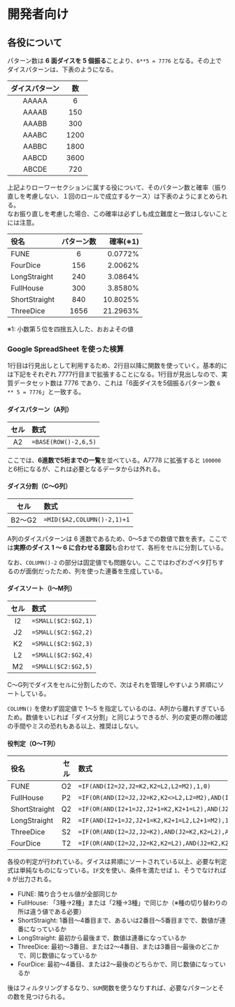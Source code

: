 # 開発者向け

## 各役について

パターン数は **6 面ダイスを 5 個振る**ことより、`6**5 = 7776` となる。その上でダイスパターンは、下表のようになる。

|ダイスパターン|数|
|:---:|:---:|
|AAAAA|6|
|AAAAB|150|
|AAABB|300|
|AAABC|1200|
|AABBC|1800|
|AABCD|3600|
|ABCDE|720|

上記よりローワーセクションに属する役について、そのパターン数と確率（振り直しを考慮しない、１回のロールで成立するケース）は下表のようにまとめられる。  
なお振り直しを考慮した場合、この確率は必ずしも成立難度と一致はしないことには注意。

|役名|パターン数|確率(※1)|
|:---|:---:|---:|
|FUNE|6|0.0772%|
|FourDice|156|2.0062%|
|LongStraight|240|3.0864%|
|FullHouse|300|3.8580%|
|ShortStraight|840|10.8025%|
|ThreeDice|1656|21.2963%|

※1: 小数第５位を四捨五入した、おおよその値

### Google SpreadSheet を使った検算

1行目は行見出しとして利用するため、2行目以降に関数を使っていく。基本的には下記をそれぞれ 7777行目まで拡張することになる。1行目が見出しなので、実質データセット数は 7776 であり、これは「6面ダイスを5個振るパターン数 `6 ** 5 = 7776`」と一致する。

#### ダイスパターン（A列）

|セル|数式|
|:---:|:---|
|A2|`=BASE(ROW()-2,6,5)`|

ここでは、**6進数で5桁までの一覧**を並べている。A7778 に拡張すると `100000` と6桁になるが、これは必要となるデータからは外れる。

#### ダイス分割（C〜G列）

|セル|数式|
|:---:|:---|
|B2〜G2|`=MID($A2,COLUMN()-2,1)+1`|

A列のダイスパターンは 6 進数であるため、0〜5までの数値で数を表す。ここでは**実際のダイス 1 〜 6 に合わせる意図**も合わせて、各桁をセルに分割している。

なお、`COLUMN()-2` の部分は固定値でも問題ない。ここではわざわざベタ打ちするのが面倒だったため、列を使った連番を生成している。

#### ダイスソート（I〜M列）

|セル|数式|
|:---:|:---|
|I2|`=SMALL($C2:$G2,1)`|
|J2|`=SMALL($C2:$G2,2)`|
|K2|`=SMALL($C2:$G2,3)`|
|L2|`=SMALL($C2:$G2,4)`|
|M2|`=SMALL($C2:$G2,5)`|

C〜G列でダイスをセルに分割したので、次はそれを管理しやすいよう昇順にソートしている。

`COLUMN()` を使わず固定値で 1〜5 を指定しているのは、A列から離れすぎているため。数値をいじれば「ダイス分割」と同じようできるが、列の変更の際の確認の手間やミスの恐れもある以上、推奨はしない。

#### 役判定（O〜T列）

|役名|セル|数式|
|:---|:---:|:---|
|FUNE|O2|`=IF(AND(I2=J2,J2=K2,K2=L2,L2=M2),1,0)`|
|FullHouse|P2|`=IF(OR(AND(I2=J2,J2=K2,K2<>L2,L2=M2),AND(I2=J2,J2<>K2,K2=L2,L2=M2)),1,0)`|
|ShortStraight|Q2|`=IF(OR(AND(I2+1=J2,J2+1=K2,K2+1=L2),AND(J2+1=K2,K2+1=L2,L2+1=M2)),1,0)`|
|LongStraight|R2|`=IF(AND(I2+1=J2,J2+1=K2,K2+1=L2,L2+1=M2),1,0)`|
|ThreeDice|S2|`=IF(OR(AND(I2=J2,J2=K2),AND(J2=K2,K2=L2),AND(K2=L2,L2=M2)),1,0)`|
|FourDice|T2|`=IF(OR(AND(I2=J2,J2=K2,K2=L2),AND(J2=K2,K2=L2,L2=M2)),1,0)`|

各役の判定が行われている。ダイスは昇順にソートされている以上、必要な判定式は単純なものになっている。`IF`文を使い、条件を満たせば `1`、そうでなければ `0` が出力される。

- FUNE: 隣り合うセル値が全部同じか
- FullHouse: 「3種→2種」または「2種→3種」で同じか（※種の切り替わりの所は違う値である必要）
- ShortStraight: 1番目〜4番目まで、あるいは2番目〜5番目までで、数値が連番になっているか
- LongStraight: 最初から最後まで、数値は連番になっているか
- ThreeDice: 最初〜3番目、または2〜4番目、または3番目〜最後のどこかで、同じ数値になっているか
- FourDice: 最初〜4番目、または2〜最後のどちらかで、同じ数値になっているか

後はフィルタリングするなり、`SUM`関数を使うなりすれば、必要なパターンとその数を見つけられる。
